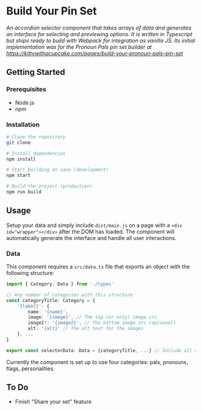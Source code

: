 # Build Your Pin Set

*An accordion selector component that takes arrays of data and generates an interface for selecting and previewing options. It is written in Typescript but ships ready to build with Webpack for integration as vanilla JS. Its initial implementation was for the Pronoun Pals pin set builder at https://kittywithacupcake.com/pages/build-your-pronoun-pals-pin-set*


## Getting Started

### Prerequisites

- Node.js
- npm

### Installation

```sh
# Clone the repository
git clone

# Install dependencies
npm install

# Start building on save (development)
npm start

# Build the project (production)
npm run build
```

## Usage

Setup your data and simply include `dist/main.js` on a page with a `<div id="wrapper"></div>` after the DOM has loaded. The component will automatically generate the interface and handle all user interactions.

### Data

This component requires a `src/data.ts` file that exports an object with the following structure:

```ts
import { Category, Data } from './types'

// Any number of categories with this structure
const categoryTitle: Category = {
	'{label}': {
		name: '{name}',
		image: '{image}', // The top (or only) image src
		image2?: '{image2}', // The bottom image src (optional)
		alt: '{alt}' // The alt text for the images
	}, ...
}

export const selectorData: Data = {categoryTitle, ...} // Include all categories
``` 
Currently the component is set up to use four categories: pals, pronouns, flags, personalities.



## To Do

- Finish "Share your set" feature